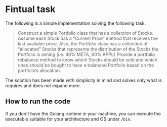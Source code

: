 # Fintual task

The following is a simple implementation solving the following task.
> Construct a simple Portfolio class that has a collection of Stocks. Assume each Stock has a “Current Price” method that receives the last available price. Also, the Portfolio class has a collection of “allocated” Stocks that represents the distribution of the Stocks the Portfolio is aiming (i.e. 40% META, 60% APPL)
Provide a portfolio rebalance method to know which Stocks should be sold and which ones should be bought to have a balanced Portfolio based on the portfolio’s allocation.

The solution has been made with simplicity in mind and solves only what is requires and does not expand more.

## How to run the code

If you don't have the Golang runtime in your machine, you can execute the executable suitable for your architecture and OS under `/bin`.

